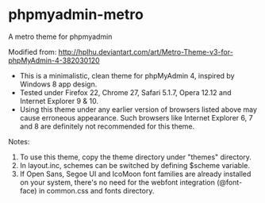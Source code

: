 phpmyadmin-metro
================

A metro theme for phpmyadmin

Modified from:
http://hplhu.deviantart.com/art/Metro-Theme-v3-for-phpMyAdmin-4-382030120

- This is a minimalistic, clean theme for phpMyAdmin 4, inspired by Windows 8 app design.
- Tested under Firefox 22, Chrome 27, Safari 5.1.7, Opera 12.12 and Internet Explorer 9 & 10.
- Using this theme under any earlier version of browsers listed above may cause erroneous appearance. Such browsers like Internet Explorer 6, 7 and 8 are definitely not recommended for this theme.

Notes:

1. To use this theme, copy the theme directory under "themes" directory.
2. In layout.inc, schemes can be switched by defining $scheme variable.
3. If Open Sans, Segoe UI and IcoMoon font families are already installed on your system, there's no need for the webfont integration (@font-face) in common.css and fonts directory.